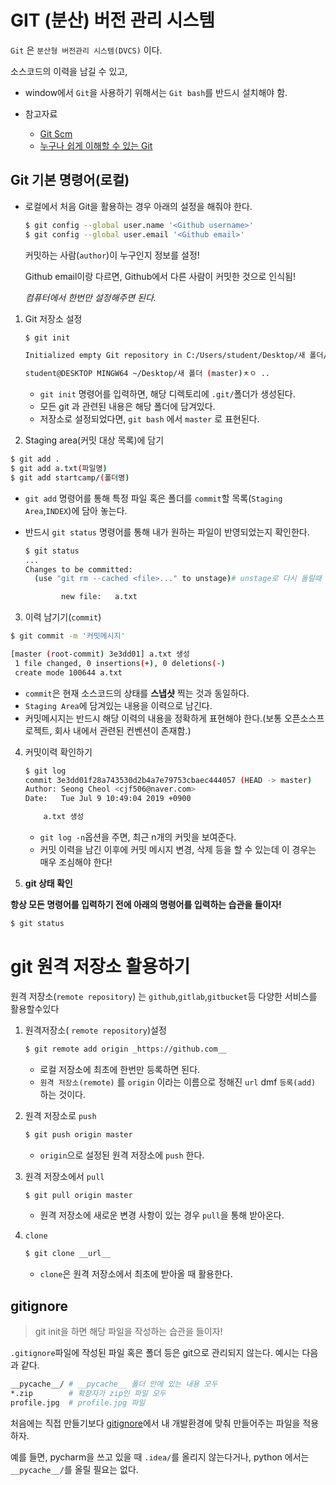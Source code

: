 # GIT (분산) 버전 관리 시스템

`Git` 은 `분산형 버전관리 시스템(DVCS)` 이다.

소스코드의 이력을 남길 수 있고,

*  window에서 `Git`을 사용하기 위해서는 `Git bash`를 반드시 설치해야 함.

* 참고자료
  * [Git Scm](https://git-scm.com/book/ko/v2)
  * [누구나 쉽게 이해할 수 있는 Git](https://backlog.com/git-tutorial/kr/)



## Git 기본 명령어(로컬)

- 로컬에서 처음 Git을 활용하는 경우 아래의 설정을 해줘야 한다.

  ```bash
  $ git config --global user.name '<Github username>'
  $ git config --global user.email '<Github email>'
  ```

  커밋하는 사람(`author`)이 누구인지 정보를  설정! 

  Github email이랑 다르면, Github에서 다른 사람이 커밋한 것으로 인식됨!

  *컴퓨터에서 한번만 설정해주면 된다.*

1. Git 저장소 설정

   ```bash
   $ git init
   
   Initialized empty Git repository in C:/Users/student/Desktop/새 폴더/.git/
   
   student@DESKTOP MINGW64 ~/Desktop/새 폴더 (master)ㅊㅇ ..
   ```

   - `git init` 명령어를 입력하면, 해당 디렉토리에 `.git/`폴더가 생성된다.
   - 모든 git 과 관련된 내용은 해당 폴더에 담겨있다.
   - 저장소로 설정되었다면, `git bash`  에서 `master` 로 표현된다.

   

2.  Staging area(커밋 대상 목록)에 담기

   ```bash
   $ git add .
   $ git add a.txt(파일명)
   $ git add startcamp/(폴더명)
   ```

   - `git add` 명령어를 통해 특정 파일 혹은 폴더를 `commit`할 목록(`Staging Area`,`INDEX`)에 담아 놓는다.

   - 반드시 `git status` 명령어를 통해 내가 원하는 파일이 반영되었는지 확인한다.

     ```bash
     $ git status
     ...
     Changes to be committed:
       (use "git rm --cached <file>..." to unstage)# unstage로 다시 돌릴때 사용
     
             new file:   a.txt
     ```

3.  이력 남기기(`commit`)

   ```bash
   $ git commit -m '커밋메시지'
   
   [master (root-commit) 3e3dd01] a.txt 생성
    1 file changed, 0 insertions(+), 0 deletions(-)
    create mode 100644 a.txt
   
   ```

   - `commit`은 현재 소스코드의 상태를 **스냅샷** 찍는 것과 동일하다.
   - `Staging Area`에 담겨있는 내용을 이력으로 남긴다.
   - 커밋메시지는 반드시 해당 이력의 내용을  정확하게 표현해야 한다.(보통 오픈소스프로젝트, 회사 내에서 관련된 컨벤션이 존재함.)

4. 커밋이력 확인하기

   

   ```bash
   $ git log
   commit 3e3dd01f28a743530d2b4a7e79753cbaec444057 (HEAD -> master)
   Author: Seong Cheol <cjf506@naver.com>
   Date:   Tue Jul 9 10:49:04 2019 +0900
   
       a.txt 생성
   ```

   - `git log -n`옵션을 주면, 최근 n개의 커밋을 보여준다.
   - 커밋 이력을 남긴 이후에 커밋 메시지 변경, 삭제 등을 할 수 있는데 이 경우는 매우 조심해야 한다!

   

5.  **git 상태 확인**

   **항상 모든 명령어를 입력하기 전에 아래의 명령어를 입력하는 습관을 들이자!**

   ```bash
   $ git status
   ```

   

# git 원격 저장소 활용하기

원격 저장소(`remote repository`) 는 `github`,`gitlab`,`gitbucket`등 다양한 서비스를 활용할수있다

 1. 원격저장소( `remote repository`)설정

    ```bash
    $ git remote add origin _https://github.com__
    ```

    - 로컬 저장소에 최초에 한번만 등록하면 된다.
    - `원격 저장소(remote)` 를 `origin` 이라는 이름으로 정해진 `url` dmf `등록(add)` 하는 것이다.

	

 2. 원격 저장소로 `push`

    ```bash
    $ git push origin master
    ```

    * `origin`으로 설정된 원격 저장소에 `push` 한다.

      

 3. 원격 저장소에서 `pull`

    ```bash
    $ git pull origin master
    ```

    * 원격 저장소에 새로운 변경 사항이 있는 경우 `pull`을 통해 받아온다.

      

 4. `clone`

    ```bash
    $ git clone __url__
    ```

    * `clone`은 원격 저장소에서 최초에 받아올 때 활용한다.





## gitignore

> git init을 하면 해당 파일을 작성하는 습관을 들이자!

`.gitignore`파일에 작성된 파일 혹은 폴더 등은 git으로 관리되지 않는다. 예시는 다음과 같다.

```bash
__pycache__/ # __pycache__ 폴더 안에 있는 내용 모두
*.zip		 # 확장자가 zip인 파일 모두
profile.jpg  # profile.jpg 파일
```

처음에는 직접 만들기보다 [gitignore](https://gitignore.io)에서 내 개발환경에 맞춰 만들어주는 파일을 적용하자.

예를 들면, pycharm을 쓰고 있을 때 `.idea/`를 올리지 않는다거나, python 에서는 `__pycache__/`를 올릴 필요는 없다.